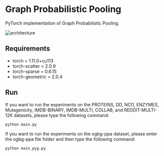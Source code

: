# Graph Probabilistic Pooling

PyTorch implementation of Graph Probabilistic Pooling.

![architecture](/fig/architecture.png)

## Requirements

* torch = 1.11.0+cu113
* torch-scatter = 2.0.9
* torch-sparse = 0.6.15
* torch-geometric = 2.0.4


## Run
If you want to run the experiments on the PROTEINS, DD, NCI1, ENZYMES, Mutagenicity, IMDB-BINARY, IMDB-MULTI, COLLAB, and REDDIT-MULTI-12K datasets, please type the following command:

`python main.py` 

If you want to run the experiments on the ogbg-ppa dataset, please enter the ogbg-ppa file folder and then type the following command:

`python main_pyg.py`
